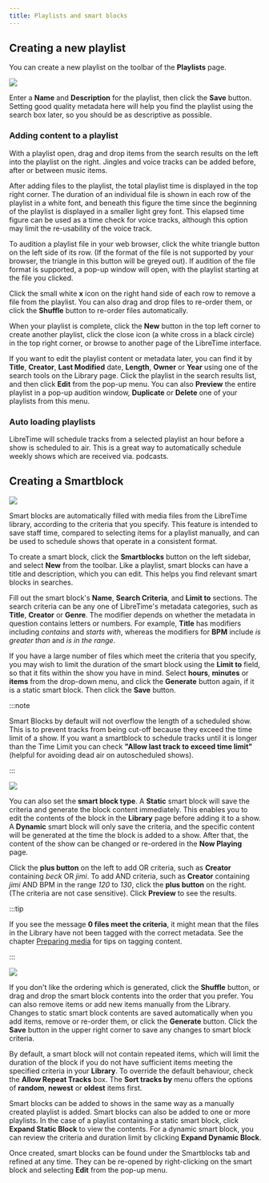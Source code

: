 ```yaml
---
title: Playlists and smart blocks
---
```


## Creating a new playlist

You can create a new playlist on the toolbar of the **Playlists** page.

![](./playlists-playlist-editor.png)

Enter a **Name** and **Description** for the playlist, then click the **Save** button. Setting good quality metadata here will help you find the playlist using the search box later, so you should be as descriptive as possible.

### Adding content to a playlist

With a playlist open, drag and drop items from the search results on the left into the playlist on the right. Jingles and voice tracks can be added before, after or between music items.

After adding files to the playlist, the total playlist time is displayed in the top right corner. The duration of an individual file is shown in each row of the playlist in a white font, and beneath this figure the time since the beginning of the playlist is displayed in a smaller light grey font. This elapsed time figure can be used as a time check for voice tracks, although this option may limit the re-usability of the voice track.

To audition a playlist file in your web browser, click the white triangle button on the left side of its row. (If the format of the file is not supported by your browser, the triangle in this button will be greyed out). If audition of the file format is supported, a pop-up window will open, with the playlist starting at the file you clicked.

Click the small white **x** icon on the right hand side of each row to remove a file from the playlist. You can also drag and drop files to re-order them, or click the **Shuffle** button to re-order files automatically.

When your playlist is complete, click the **New** button in the top left corner to create another playlist, click the close icon (a white cross in a black circle) in the top right corner, or browse to another page of the LibreTime interface.

If you want to edit the playlist content or metadata later, you can find it by **Title**, **Creator**, **Last Modified** date, **Length**, **Owner** or **Year** using one of the search tools on the Library page. Click the playlist in the search results list, and then click **Edit** from the pop-up menu. You can also **Preview** the entire playlist in a pop-up audition window, **Duplicate** or **Delete** one of your playlists from this menu.

### Auto loading playlists

LibreTime will schedule tracks from a selected playlist an hour before a show is scheduled to air. This is a great way to automatically schedule weekly shows which are received via. podcasts.

## Creating a Smartblock

![](./playlists-smartblock-options.png)

Smart blocks are automatically filled with media files from the LibreTime library, according to the criteria that you specify. This feature is intended to save staff time, compared to selecting items for a playlist manually, and can be used to schedule shows that operate in a consistent format.

To create a smart block, click the **Smartblocks** button on the left sidebar, and select **New** from the toolbar. Like a playlist, smart blocks can have a title and description, which you can edit. This helps you find relevant smart blocks in searches.

Fill out the smart block's **Name**, **Search Criteria**, and **Limit to** sections. The search criteria can be any one of LibreTime's metadata categories, such as **Title**, **Creator** or **Genre**. The modifier depends on whether the metadata in question contains letters or numbers. For example, **Title** has modifiers including _contains_ and _starts with_, whereas the modifiers for **BPM** include _is greater than_ and _is in the range_.

If you have a large number of files which meet the criteria that you specify, you may wish to limit the duration of the smart block using the **Limit to** field, so that it fits within the show you have in mind. Select **hours**, **minutes** or **items** from the drop-down menu, and click the **Generate** button again, if it is a static smart block. Then click the **Save** button.

:::note

Smart Blocks by default will not overflow the length of a scheduled show. This is to prevent tracks from being cut-off because they exceed the time limit of a show. If you want a smartblock to schedule tracks until it is longer than the Time Limit you can check **"Allow last track to exceed time limit"** (helpful for avoiding dead air on autoscheduled shows).

:::

![](./playlists-smartblock-advanced.png)

You can also set the **smart block type**. A **Static** smart block will save the criteria and generate the block content immediately. This enables you to edit the contents of the block in the **Library** page before adding it to a show. A **Dynamic** smart block will only save the criteria, and the specific content will be generated at the time the block is added to a show. After that, the content of the show can be changed or re-ordered in the **Now Playing** page.

Click the **plus button** on the left to add OR criteria, such as **Creator** containing _beck_ OR _jimi_. To add AND criteria, such as **Creator** containing _jimi_ AND BPM in the range _120_ to _130_, click the **plus button** on the right. (The criteria are not case sensitive). Click **Preview** to see the results.

:::tip

If you see the message **0 files meet the criteria**, it might mean that the files in the Library have not been tagged with the correct metadata. See the chapter [Preparing media](./preparing-media.md) for tips on tagging content.

:::

![](./playlists-smartblock-content.png)

If you don't like the ordering which is generated, click the **Shuffle** button, or drag and drop the smart block contents into the order that you prefer. You can also remove items or add new items manually from the Library. Changes to static smart block contents are saved automatically when you add items, remove or re-order them, or click the **Generate** button. Click the **Save** button in the upper right corner to save any changes to smart block criteria.

By default, a smart block will not contain repeated items, which will limit the duration of the block if you do not have sufficient items meeting the specified criteria in your **Library**. To override the default behaviour, check the **Allow Repeat Tracks** box. The **Sort tracks by** menu offers the options of **random**, **newest** or **oldest** items first.

Smart blocks can be added to shows in the same way as a manually created playlist is added. Smart blocks can also be added to one or more playlists. In the case of a playlist containing a static smart block, click **Expand Static Block** to view the contents. For a dynamic smart block, you can review the criteria and duration limit by clicking **Expand Dynamic Block**.

Once created, smart blocks can be found under the Smartblocks tab and refined at any time. They can be re-opened by right-clicking on the smart block and selecting **Edit** from the pop-up menu.
